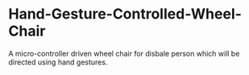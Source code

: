 # Hand-Gesture-Controlled-Wheel-Chair
A micro-controller driven wheel chair for disbale person which will be directed using hand gestures.
